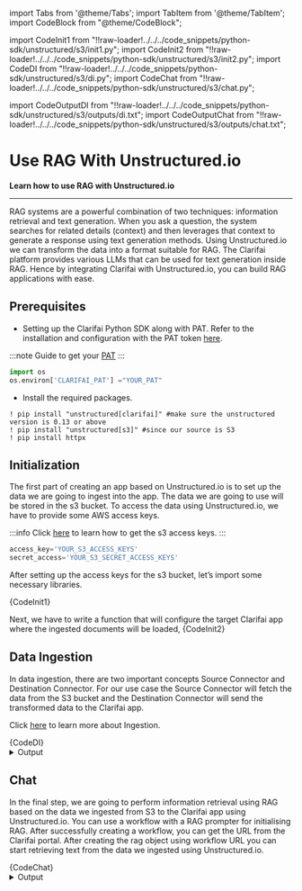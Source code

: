 import Tabs from '@theme/Tabs';
import TabItem from '@theme/TabItem';
import CodeBlock from "@theme/CodeBlock";

import CodeInit1 from "!!raw-loader!../../../code_snippets/python-sdk/unstructured/s3/init1.py";
import CodeInit2 from "!!raw-loader!../../../code_snippets/python-sdk/unstructured/s3/init2.py";
import CodeDI from "!!raw-loader!../../../code_snippets/python-sdk/unstructured/s3/di.py";
import CodeChat from "!!raw-loader!../../../code_snippets/python-sdk/unstructured/s3/chat.py";

import CodeOutputDI from "!!raw-loader!../../../code_snippets/python-sdk/unstructured/s3/outputs/di.txt";
import CodeOutputChat from "!!raw-loader!../../../code_snippets/python-sdk/unstructured/s3/outputs/chat.txt";





# Use RAG With Unstructured.io
**Learn how to use RAG with Unstructured.io**
<hr />
RAG systems are a powerful combination of two techniques: information retrieval and text generation. When you ask a question, the system searches for related details (context) and then leverages that context to generate a response using text generation methods. Using Unstructured.io we can transform the data into a format suitable for RAG. The Clarifai platform provides various LLMs that can be used for text generation inside RAG. Hence by integrating Clarifai with Unstructured.io, you can build RAG applications with ease.


## Prerequisites

* Setting up the Clarifai Python SDK along with PAT. Refer to the installation and configuration with the PAT token [here](https://docs.clarifai.com/python-sdk/sdk-overview/).

:::note
Guide to get your [PAT](https://docs.clarifai.com/clarifai-basics/authentication/personal-access-tokens)
:::
```python
import os
os.environ['CLARIFAI_PAT'] ="YOUR_PAT"
```
* Install the required packages.

```
! pip install "unstructured[clarifai]" #make sure the unstructured version is 0.13 or above
! pip install "unstructured[s3]" #since our source is S3
! pip install httpx
```

## Initialization

The first part of creating an app based on Unstructured.io is to set up the data we are going to ingest into the app. The data we are going to use will be stored in the s3 bucket. To access the data using Unstructured.io, we have to provide some AWS access keys.

:::info
Click [here](https://medium.com/@shamnad.p.s/how-to-create-an-s3-bucket-and-aws-access-key-id-and-secret-access-key-for-accessing-it-5653b6e54337) to learn how to get the s3 access keys. 
:::

```python
access_key='YOUR_S3_ACCESS_KEYS'
secret_access='YOUR_S3_SECRET_ACCESS_KEYS'
```
After setting up the access keys for the s3 bucket, let’s import some necessary libraries.

<Tabs groupId="code">
<TabItem value="python" label="Python">
    <CodeBlock className="language-python">{CodeInit1}</CodeBlock>
</TabItem>
</Tabs>

Next, we have to write a function that will configure the target Clarifai app where the ingested documents will be loaded,
<Tabs groupId="code">
<TabItem value="python" label="Python">
    <CodeBlock className="language-python">{CodeInit2}</CodeBlock>
</TabItem>
</Tabs>

## Data Ingestion

In data ingestion, there are two important concepts Source Connector and Destination Connector. For our use case the Source Connector will fetch the data from the S3 bucket and the Destination Connector will send the transformed data to the Clarifai app.

Click [here](https://unstructured-io.github.io/unstructured/ingest/index.html) to learn more about Ingestion.

<Tabs groupId="code">
<TabItem value="python" label="Python">
    <CodeBlock className="language-python">{CodeDI}</CodeBlock>
</TabItem>
</Tabs>
<details>
  <summary>Output</summary>
   <CodeBlock className="language-python">{CodeOutputDI}</CodeBlock>
</details>

## Chat

In the final step, we are going to perform information retrieval using RAG based on the data we ingested from S3 to the Clarifai app using Unstructured.io. You can use a workflow with a RAG prompter for initialising RAG. After successfully creating a workflow, you can get the URL from the Clarifai portal. After creating the rag object using workflow URL you can start retrieving text from the data we ingested using Unstructured.io.

<Tabs groupId="code">
<TabItem value="python" label="Python">
    <CodeBlock className="language-python">{CodeChat}</CodeBlock>
</TabItem>
</Tabs>
<details>
  <summary>Output</summary>
   <CodeBlock className="language-python">{CodeOutputChat}</CodeBlock>
</details>